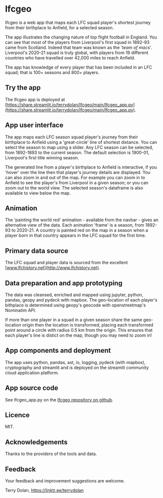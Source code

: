 # lfcgeo
lfcgeo is a web app that maps each LFC squad player's shortest journey from their birthplace to Anfield, for a selected season.

The app illustrates the changing nature of top flight football in England. You can see that most of the players from Liverpool's first squad in 1892-93 came from Scotland. Indeed that team was known as the '*team of macs*'. Liverpool's 2020-21 squad is truly global, with players from 19 different countries who have travelled over 42,000 miles to reach Anfield.

The app has knowledge of every player that has been included in an LFC squad; that is 100+ seasons and 800+ players.

## Try the app
The lfcgeo app is deployed at [https://share.streamlit.io/terrydolan/lfcgeo/main/lfcgeo_app.py](https://share.streamlit.io/terrydolan/lfcgeo/main/lfcgeo_app.py).

## App user interface
The app maps each LFC season squad player's journey from their birthplace to Anfield using a 'great-circle' line of shortest distance. You can select the season to map using a slider. Any LFC season can be selected, from 1892-1893 to the current season. The default selection is 1900-01, Liverpool's first title winning season.

The generated line from a player's birthplace to Anfield is interactive, if you 'hover' over the line then that player's journey details are displayed. You can also zoom in and out of the map. For example you can zoom in to Anfield to see the player's from Liverpool in a given season; or you can zoom out to the world view. The selected season's dataframe is also available to view below the map.

## Animation
The 'painting the world red' animation - available from the navbar - gives an alternative view of the data. Each animation 'frame' is a season, from 1892-93 to 2020-21. A country is painted red on the map in a season when a player born in that country appears in the LFC squad for the first time.

## Primary data source
The LFC squad and player data is sourced from the excellent [www.lfchistory.net](http://www.lfchistory.net). 

## Data preparation and app prototyping
The data was cleansed, enriched and mapped using jupyter, python, pandas, geopy and pydeck with mapbox. The geo-location of each player's bithplace is determined using geopy's geocode with openstreetmap's Nominatim API.

If more than one player in a squad in a given season share the same geo-location origin then the location is transformed, placing each transformed point around a circle with radius 0.5 km from the origin. This ensures that each player's line is distict on the map, though you may need to zoom in!

## App components and deployment
The app uses python, pandas, ast, io, logging, pydeck (with mapbox), cryptography and streamlit and is deployed on the streamlit community cloud application platform.

## App source code
See lfcgeo_app.py on the [lfcgeo repository on github](https://github.com/terrydolan/lfcgeo).

## Licence
MIT. 

## Acknowledgements
Thanks to the providers of the tools and data.

## Feedback
Your feedback and improvement suggestions are welcome.

  
Terry Dolan, https://linktr.ee/terrydolan
